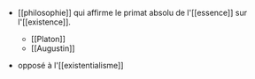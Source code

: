 - [[philosophie]] qui affirme le primat absolu de l'[[essence]] sur l'[[existence]].
	-  [[Platon]]
	- [[Augustin]]

- opposé à l'[[existentialisme]] 